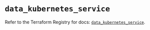 # `data_kubernetes_service`

Refer to the Terraform Registry for docs: [`data_kubernetes_service`](https://registry.terraform.io/providers/hashicorp/kubernetes/2.30.0/docs/data-sources/service).
